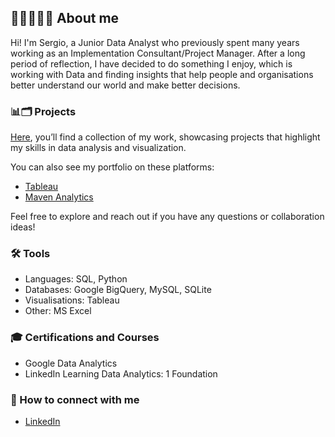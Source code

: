 ## 👨🏽‍💻👋🏽 About me

Hi! I'm Sergio, a Junior Data Analyst who previously spent many years working as an Implementation Consultant/Project Manager. After a long period of reflection, I have decided to do something I enjoy, which is working with Data and finding insights that help people and organisations better understand our world and make better decisions. 

### 📊🗂️ Projects
[Here](https://github.com/surbina85/surbina85/blob/main/projects.md), you’ll find a collection of my work, showcasing projects that highlight my skills in data analysis and visualization.

You can also see my portfolio on these platforms:

- [Tableau](https://public.tableau.com/app/profile/sergio.urbina5986/vizzes)
- [Maven Analytics](https://mavenanalytics.io/profile/Sergio-Urbina/198519495)

Feel free to explore and reach out if you have any questions or collaboration ideas!

### 🛠️ Tools 
- Languages: SQL, Python
- Databases: Google BigQuery, MySQL, SQLite
- Visualisations: Tableau
- Other: MS Excel

### 🎓 Certifications and Courses 
- Google Data Analytics
- LinkedIn Learning Data Analytics: 1 Foundation

### 📨 How to connect with me 
- [LinkedIn](https://www.linkedin.com/in/sergiourbina/)
